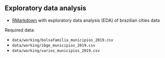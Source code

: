 
## Exploratory data analysis

* [RMarkdown](eda.Rmd) with exploratory data analysis (EDA) of brazilian cities data

Required data:

* `data/working/bolsafamilia_municipios_2019.csv`
* `data/working/ibge_municipios_2019.csv`
* `data/working/varios_municipios_2019.csv`
